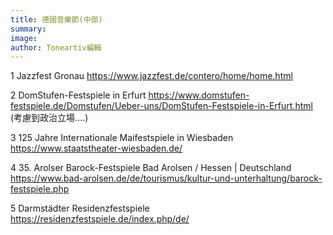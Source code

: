 ```yaml
---
title: 德國音樂節(中部)
summary: 
image: 
author: Toneartiv編輯
---
```


1
Jazzfest Gronau
https://www.jazzfest.de/contero/home/home.html
<br>

2
DomStufen-Festspiele in Erfurt
https://www.domstufen-festspiele.de/Domstufen/Ueber-uns/DomStufen-Festspiele-in-Erfurt.html
(考慮到政治立場....)

3
125 Jahre Internationale Maifestspiele in Wiesbaden
https://www.staatstheater-wiesbaden.de/


4
35. Arolser Barock-Festspiele
Bad Arolsen / Hessen | Deutschland
https://www.bad-arolsen.de/de/tourismus/kultur-und-unterhaltung/barock-festspiele.php


5
Darmstädter Residenzfestspiele
https://residenzfestspiele.de/index.php/de/

